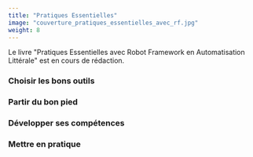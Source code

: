 ```yaml
---
title: "Pratiques Essentielles"
image: "couverture_pratiques_essentielles_avec_rf.jpg"
weight: 8
---
```


Le livre "Pratiques Essentielles avec Robot Framework en Automatisation Littérale" est en cours de rédaction.

### Choisir les bons outils

### Partir du bon pied

### Développer ses compétences

### Mettre en pratique

